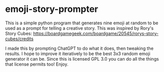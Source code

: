# emoji-story-prompter
This is a simple python program that generates nine emoji at random to be used as a prompt for telling a creative story. This was inspired by Rory's Story Cubes: 
 https://boardgamegeek.com/boardgame/20545/rorys-story-cubes/credits

I made this by prompting ChatGPT to do what it does, then tweaking the results. 
I hope to improve it iteratively to be the best 3x3 random emoji generator it can be. Since this is licensed GPL 3.0 you can do all the things that license permits too! Enjoy.
